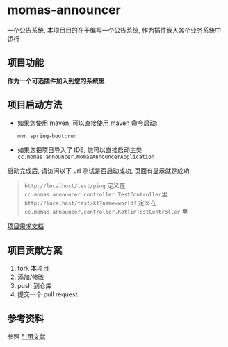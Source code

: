 # momas-announcer

一个公告系统, 本项目目的在于编写一个公告系统, 作为插件嵌入各个业务系统中运行

## 项目功能

**作为一个可选插件加入到您的系统里**

## 项目启动方法

- 如果您使用 maven, 可以直接使用 maven 命令启动:

    ```bash
    mvn spring-boot:run
    ```

- 如果您把项目导入了 IDE, 您可以直接启动主类 `cc.momas.announcer.MomasAnnouncerApplication`

启动完成后, 请访问以下 url 测试是否启动成功, 页面有显示就是成功
> `http://localhost/test/ping` 定义在 `cc.momas.announcer.controller.TestController`里  
> `http://localhost/test/kt?name=world!` 定义在 `cc.momas.announcer.controller.KotlinTestController` 里

[项目需求文档](docs/prd.md)

## 项目贡献方案

1. fork 本项目
2. 添加/修改
3. push 到仓库
4. 提交一个 pull request

## 参考资料

参照 [引用文献](docs/reference.md)